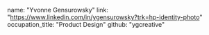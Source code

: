 name: "Yvonne Gensurowsky"
  link: "https://www.linkedin.com/in/ygensurowsky?trk=hp-identity-photo"
  occupation_title: "Product Design"
  github: "ygcreative"
